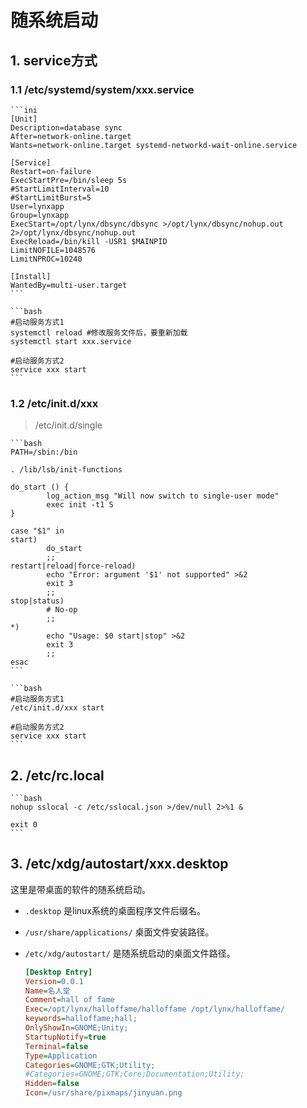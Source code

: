 # 随系统启动

## 1. service方式

### 1.1 /etc/systemd/system/xxx.service

    ```ini
    [Unit]
    Description=database sync
    After=network-online.target
    Wants=network-online.target systemd-networkd-wait-online.service

    [Service]
    Restart=on-failure
    ExecStartPre=/bin/sleep 5s
    #StartLimitInterval=10
    #StartLimitBurst=5
    User=lynxapp
    Group=lynxapp
    ExecStart=/opt/lynx/dbsync/dbsync >/opt/lynx/dbsync/nohup.out 2>/opt/lynx/dbsync/nohup.out
    ExecReload=/bin/kill -USR1 $MAINPID
    LimitNOFILE=1048576
    LimitNPROC=10240

    [Install]
    WantedBy=multi-user.target
    ```

    ```bash
    #启动服务方式1
    systemctl reload #修改服务文件后，要重新加载
    systemctl start xxx.service

    #启动服务方式2
    service xxx start
    ```

### 1.2 /etc/init.d/xxx

> /etc/init.d/single

    ```bash
    PATH=/sbin:/bin

    . /lib/lsb/init-functions

    do_start () {
            log_action_msg "Will now switch to single-user mode"
            exec init -t1 S
    }

    case "$1" in
    start)
            do_start
            ;;
    restart|reload|force-reload)
            echo "Error: argument '$1' not supported" >&2
            exit 3
            ;;
    stop|status)
            # No-op
            ;;
    *)
            echo "Usage: $0 start|stop" >&2
            exit 3
            ;;
    esac
    ```

    ```bash
    #启动服务方式1
    /etc/init.d/xxx start

    #启动服务方式2
    service xxx start
    ```

## 2. /etc/rc.local

    ```bash
    nohup sslocal -c /etc/sslocal.json >/dev/null 2>%1 &

    exit 0
    ```

## 3. /etc/xdg/autostart/xxx.desktop

这里是带桌面的软件的随系统启动。

- `.desktop` 是linux系统的桌面程序文件后缀名。
- `/usr/share/applications/` 桌面文件安装路径。
- `/etc/xdg/autostart/` 是随系统启动的桌面文件路径。

    ```ini
    [Desktop Entry]
    Version=0.0.1
    Name=名人堂
    Comment=hall of fame
    Exec=/opt/lynx/halloffame/halloffame /opt/lynx/halloffame/
    keywords=halloffame;hall;
    OnlyShowIn=GNOME;Unity;
    StartupNotify=true
    Terminal=false
    Type=Application
    Categories=GNOME;GTK;Utility;
    #Categories=GNOME;GTK;Core;Documentation;Utility;
    Hidden=false
    Icon=/usr/share/pixmaps/jinyuan.png
    ```
